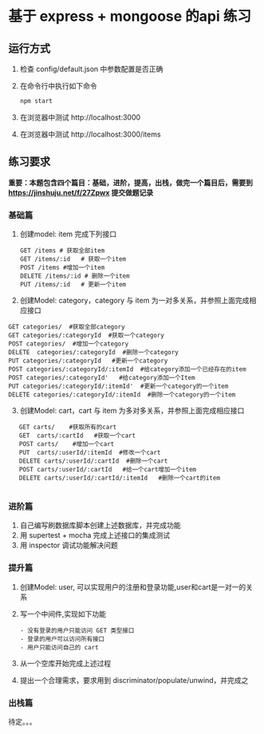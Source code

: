 # 基于 express + mongoose 的api 练习

## 运行方式
1. 检查 config/default.json 中参数配置是否正确
2. 在命令行中执行如下命令
   ```bash
   npm start
   ```

3. 在浏览器中测试 http://localhost:3000
4. 在浏览器中测试 http://localhost:3000/items 


## 练习要求

**重要：本题包含四个篇目：基础，进阶，提高，出栈，做完一个篇目后，需要到 https://jinshuju.net/f/27Zpwx 提交做题记录**

### 基础篇
1. 创建model: item 完成下列接口

   ```
   GET /items # 获取全部item
   GET /items/:id	# 获取一个item
   POST /items #增加一个item
   DELETE /items/:id # 删除一个item
   PUT /items/:id	# 更新一个item
   ```

2. 创建Model: category，category 与 item 为一对多关系，并参照上面完成相应接口
 
 ```
 GET categories/  #获取全部category
 GET categories/:categoryId  #获取一个category
 POST categories/  #增加一个category
 DELETE  categories/:categoryId  #删除一个category
 PUT categories/:categoryId   #更新一个category
 POST categories/:categoryId/:itemId  #给category添加一个已经存在的item
 POST categories/:categoryId'   #给category添加一个Item
 PUT categories/:categoryId/:itemId'  #更新一个category的一个item
 DELETE categories/:categoryId/:itemId  #删除一个category的一个item
```

3. 创建Model: cart，cart 与 item 为多对多关系，并参照上面完成相应接口

 ```
    GET carts/    #获取所有的cart
    GET  carts/:cartId   #获取一个cart
    POST carts/    #增加一个cart
    PUT  carts/:userId/:itemId  #修改一个cart
    DELETE carts/:userId/:cartId  #删除一个cart
    POST carts/:userId/:cartId   #给一个cart增加一个item
    DELETE carts/:userId/:cartId/:itemId   #删除一个cart的item
   
 ```


### 进阶篇
1. 自己编写刷数据库脚本创建上述数据库，并完成功能
2. 用 supertest + mocha 完成上述接口的集成测试
3. 用 inspector 调试功能解决问题

### 提升篇
1. 创建Model: user, 可以实现用户的注册和登录功能,user和cart是一对一的关系

2. 写一个中间件,实现如下功能
   ```
   - 没有登录的用户只能访问 GET 类型接口
   - 登录的用户可以访问所有接口
   - 用户只能访问自己的 cart
   ```

3. 从一个空库开始完成上述过程

4. 提出一个合理需求，要求用到 discriminator/populate/unwind，并完成之

### 出栈篇
待定。。。
